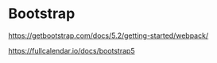 # Bootstrap

https://getbootstrap.com/docs/5.2/getting-started/webpack/ 

https://fullcalendar.io/docs/bootstrap5

